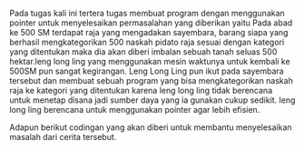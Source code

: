 Pada tugas kali ini tertera tugas membuat program dengan menggunakan pointer untuk menyelesaikan permasalahan yang diberikan yaitu Pada abad ke 500 SM terdapat raja yang mengadakan sayembara, barang siapa yang berhasil mengkategorikan 500 naskah pidato raja sesuai dengan kategori yang ditentukan maka dia akan diberi imbalan sebuah tanah seluas 500 hektar.leng long ling yang menggunakan mesin waktunya untuk kembali ke 500SM pun sangat kegirangan. Leng Long Ling pun ikut pada sayembara tersebut dan membuat sebuah program yang bisa mengkategorikan naskah raja ke kategori yang ditentukan karena leng long ling tidak berencana untuk menetap disana jadi sumber daya yang ia gunakan cukup sedikit. leng long ling berencana untuk menggunakan pointer agar lebih efisien.


Adapun berikut codingan yang akan diberi untuk membantu menyelesaikan masalah dari cerita tersebut.

